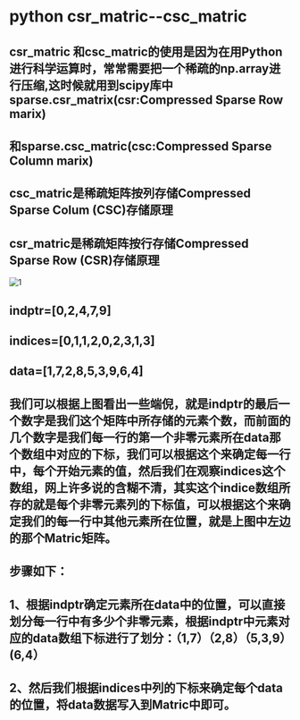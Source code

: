 # **python csr_matric--csc_matric**

## csr_matric 和csc_matric的使用是因为在用Python进行科学运算时，常常需要把一个稀疏的np.array进行压缩,这时候就用到scipy库中sparse.csr_matrix(csr:Compressed Sparse Row marix) 

## 和sparse.csc_matric(csc:Compressed Sparse Column marix)

## csc_matric是稀疏矩阵按列存储Compressed Sparse Colum (CSC)存储原理

## csr_matric是稀疏矩阵按行存储Compressed Sparse Row (CSR)存储原理

![1](/home/truthliu/Desktop/1.png)

## indptr=[0,2,4,7,9]

## indices=[0,1,1,2,0,2,3,1,3]

## data=[1,7,2,8,5,3,9,6,4]

## 我们可以根据上图看出一些端倪，就是indptr的最后一个数字是我们这个矩阵中所存储的元素个数，而前面的几个数字是我们每一行的第一个非零元素所在data那个数组中对应的下标，我们可以根据这个来确定每一行中，每个开始元素的值，然后我们在观察indices这个数组，网上许多说的含糊不清，其实这个indice数组所存的就是每个非零元素列的下标值，可以根据这个来确定我们的每一行中其他元素所在位置，就是上图中左边的那个Matric矩阵。

## 步骤如下：

## 1、根据indptr确定元素所在data中的位置，可以直接划分每一行中有多少个非零元素，根据indptr中元素对应的data数组下标进行了划分：（1,7）（2,8）（5,3,9）(6,4）

## 2、然后我们根据indices中列的下标来确定每个data的位置，将data数据写入到Matric中即可。



## 